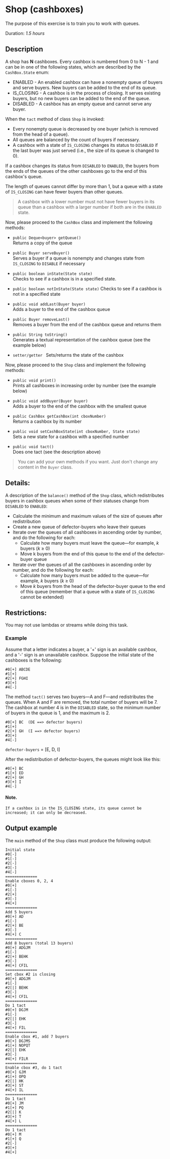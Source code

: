 # Shop (cashboxes)

The purpose of this exercise is to train you to work with queues.


Duration: _1.5 hours_


## Description 

A shop has **N** cashboxes. Every cashbox is numbered from 0 to N - 1 and can be in one of the following states, which are described by the `CashBox.State` enum:  
* ENABLED - An enabled cashbox can have a nonempty queue of buyers and serve buyers. New buyers can be added to the end of its queue.  
* IS_CLOSING - A cashbox is in the process of closing. It serves existing buyers, but no new buyers can be added to the end of the queue.  
* DISABLED - A cashbox has an empty queue and cannot serve any buyer.  


When the `tact` method of class `Shop` is invoked:  
* Every nonempty queue is decreased by one buyer (which is removed from the head of a queue).  
* All queues are balanced by the count of buyers if necessary.  
* A cashbox with a state of `IS_CLOSING` changes its status to `DISABLED` if the last buyer was just served (i.e., the size of its queue is changed to 0). 

If a cashbox changes its status from  `DISABLED` to `ENABLED`, the buyers from the ends of the queues of the other cashboxes go to the end of this cashbox's queue.  

The length of queues cannot differ by more than 1, but a queue with a state of `IS_CLOSING` can have fewer buyers than other queues.  

> A cashbox with a lower number must not have fewer buyers in its queue than a cashbox with a larger number if both are in the `ENABLED` state.  

Now, please proceed to the `CashBox` class and implement the following methods:  

* `public Deque<buyer> getQueue()`  
   Returns a copy of the queue  

* `public Buyer serveBuyer()`  
   Serves a buyer if a queue is nonempty and changes state from `IS_CLOSING` to `DISABLE` if necessary  

* `public boolean inState(State state)`  
   Checks to see if a cashbox is in a specified state.  

* `public boolean notInState(State state)` 
   Checks to see if a cashbox is not in a specified state  

* `public void addLast(Buyer buyer)`    
   Adds a buyer to the end of the cashbox queue  

* `public Buyer removeLast()`  
   Removes a buyer from the end of the cashbox queue and returns them

* `public String toString()`  
   Generates a textual representation of the cashbox queue (see the example below)

* `setter/getter `
   Sets/returns the state of the cashbox
  

Now, please proceed to the `Shop` class and implement the following methods:  

* `public void print()`  
   Prints all cashboxes in increasing order by number (see the example below)

* `public void addBuyer(Buyer buyer)`  
   Adds a buyer to the end of the cashbox with the smallest queue

* `public CashBox getCashBox(int cboxNumber)`  
   Returns a cashbox by its number

* `public void setCashBoxState(int cboxNumber, State state)`  
   Sets a new state for a cashbox with a specified number

* `public void tact()`  
   Does one tact (see the description above)
 

> You can add your own methods if you want. Just don't change any content in the `Buyer` class.

## Details:

A description of the `balance()` method of the `Shop` class, which redistributes buyers in cashbox queues when some of their statuses change from `DISABLED` to `ENABLED`:  
* Calculate the minimum and maximum values of the size of queues after redistribution  
* Create a new queue of defector-buyers who leave their queues  
* Iterate over the queues of all cashboxes in ascending order by number, and do the following for each:  
   * Calculate how many buyers must leave the queue—for example, _k_ buyers (_k_ ≥ 0)  
   * Move k buyers from the end of this queue to the end of the defector-buyer queue  
* Iterate over the queues of all the cashboxes in ascending order by number, and do the following for each:
   * Calculate how many buyers must be added to the queue—for example, _k_ buyers (_k_ ≥ 0)  
   * Move _k_ buyers from the head of the defector-buyer queue to the end of this queue (remember that a queue with a state of `IS_CLOSING` cannot be extended)  


## Restrictions:
You may not use lambdas or streams while doing this task.

### Example
Assume that a letter indicates a buyer, a '+' sign is an available cashbox, and a '-' sign is an unavailable cashbox. Suppose the initial state of the cashboxes is the following:
```
#0[+] ABCDE
#1[+] 
#2[+] FGHI
#3[+] 
#4[-] 
```
The method `tact()` serves two buyers—A and F—and redistributes the queues. When A and F are removed, the total number of buyers will be 7. The cashbox at number 4 is in the `DISABLED` state, so the minimum number of buyers in the queue is 1, and the maximum is 2.
```
#0[+] BC  (DE ==> defector buyers)
#1[+] 
#2[+] GH  (I ==> defector buyers)
#3[+] 
#4[-] 
```

`defector-buyers` = [E, D, I]

After the redistribution of defector-buyers, the queues might look like this:
```
#0[+] BC
#1[+] ED
#2[+] GH
#3[+] I
#4[-] 
```
#### Note.  
    If a cashbox is in the IS_CLOSING state, its queue cannot be increased; it can only be decreased.

## Output example
The `main` method of the `Shop` class must produce the following output:
```
Initial state
#0[-] 
#1[-] 
#2[-] 
#3[-] 
#4[-] 
==============
Enable cboxes 0, 2, 4
#0[+] 
#1[-] 
#2[+] 
#3[-] 
#4[+] 
==============
Add 5 buyers
#0[+] AD
#1[-] 
#2[+] BE
#3[-] 
#4[+] C
==============
Add 8 buyers (total 13 buyers)
#0[+] ADGJM
#1[-] 
#2[+] BEHK
#3[-] 
#4[+] CFIL
==============
Set cbox #2 is closing
#0[+] ADGJM
#1[-] 
#2[|] BEHK
#3[-] 
#4[+] CFIL
==============
Do 1 tact
#0[+] DGJM
#1[-] 
#2[|] EHK
#3[-] 
#4[+] FIL
==============
Enable cbox #1, add 7 buyers
#0[+] DGJMS
#1[+] NOPQT
#2[|] EHK
#3[-] 
#4[+] FILR
==============
Enable cbox #3, do 1 tact
#0[+] GJM
#1[+] OPQ
#2[|] HK
#3[+] ST
#4[+] IL
==============
Do 1 tact
#0[+] JM
#1[+] PQ
#2[|] K
#3[+] T
#4[+] L
==============
Do 1 tact
#0[+] M
#1[+] Q
#2[-] 
#3[+] 
#4[+] 
```
